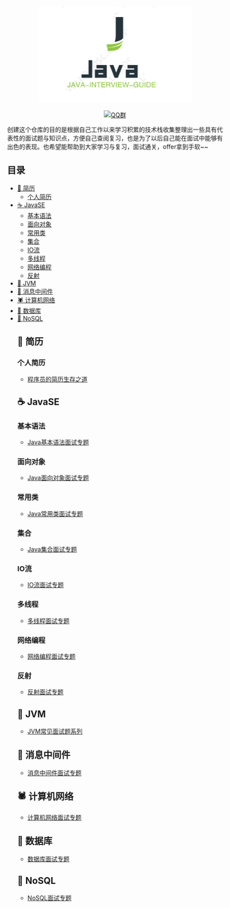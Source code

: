 <div align="center">

<img src="./img/logo/logo.jpg" width=""/>
</br>

[![QQ群](https://img.shields.io/badge/QQ%E7%BE%A4-82594417-blue.svg)](//jq.qq.com/?_wv=1027&k=5nTxYKs)
</div>

创建这个仓库的目的是根据自己工作以来学习积累的技术栈收集整理出一些具有代表性的面试题与知识点，方便自己查阅复习，也是为了以后自己能在面试中能够有出色的表现。也希望能帮助到大家学习与复习，面试通关，offer拿到手软~~

## 目录
- [:book: 简历](#book-简历)
  - [个人简历](#book-简历)
- [:coffee: JavaSE](#coffee-java)
  - [基本语法](#coffee-JavaSE)
  - [面向对象](#coffee-JavaSE)
  - [常用类](#coffee-JavaSE)
  - [集合](#coffee-JavaSE)
  - [IO流](#coffee-JavaSE)
  - [多线程](#coffee-JavaSE)
  - [网络编程](#coffee-JavaSE)
  - [反射](#coffee-JavaSE)
- [:car: JVM](#car-JVM)
- [:rabbit: 消息中间件](#rabbit-消息中间件)
- [:spider: 计算机网络](#spider-计算机网络)
- [:apple: 数据库](#apple-数据库)
- [:banana: NoSQL](#s-NoSQL)
  ## :book: 简历
  ### 个人简历
  * [程序员的简历生存之道](./resume/程序员的简历生存之道.md)
  ## :coffee: JavaSE
  ### 基本语法
  * [Java基本语法面试专题](./javase/基本语法面试题.md)
  ### 面向对象
  * [Java面向对象面试专题](./javase/面向对象面试题.md)
  ### 常用类
  * [Java常用类面试专题](./javase/常用类面试题.md)
  ### 集合
  * [Java集合面试专题](./javase/集合面试题.md)
  ### IO流
  * [IO流面试专题](./javase/IO流面试题.md)
  ### 多线程
  * [多线程面试专题](./javase/多线程面试题.md)
  ### 网络编程
  * [网络编程面试专题](./javase/网络编程面试题.md)
  ### 反射
  * [反射面试专题](./javase/反射面试题.md)
  ## :car: JVM
  * [JVM常见面试题系列](./jvm/JVM面试题.md)
  ## :rabbit: 消息中间件
  * [消息中间件面试专题](./mq/消息中间件面试题.md)
  ## :spider: 计算机网络
  * [计算机网络面试专题](./mq/计算机网络面试题.md)
  ## :apple: 数据库
  * [数据库面试专题](./database/数据库面试题.md)
  ## :banana: NoSQL
  * [NoSQL面试专题](./nosql/NoSQL面试题.md)

